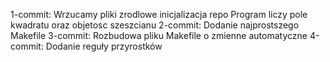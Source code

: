1-commit: 
	Wrzucamy pliki zrodlowe
	inicjalizacja repo
	Program liczy pole kwadratu oraz objetosc szeszcianu
2-commit:
	Dodanie najprostszego Makefile
3-commit:
	Rozbudowa pliku Makefile o zmienne automatyczne
4-commit:
	Dodanie reguły przyrostków
